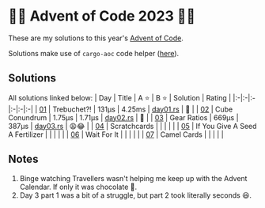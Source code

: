 # :gift::christmas_tree: Advent of Code 2023 :christmas_tree::sparkles:

These are my solutions to this year's [Advent of Code](https://adventofcode.com/2023/).

Solutions make use of `cargo-aoc` code helper ([here](https://github.com/gobanos/cargo-aoc)).

## Solutions

All solutions linked below:
| Day | Title | A :star: | B :star: | Solution | Rating |
|:-|:-|:-|:-|:-|:-|
| [01](https://adventofcode.com/2023/day/1)  | Trebuchet?!                     | 131µs  | 4.25ms | [day01.rs](./src/day01.rs) | :monocle_face: |
| [02](https://adventofcode.com/2023/day/2)  | Cube Conundrum                  | 1.75µs | 1.71µs | [day02.rs](./src/day02.rs) | :star_struck:  |
| [03](https://adventofcode.com/2023/day/3)  | Gear Ratios                     | 669µs  | 387µs  | [day03.rs](./src/day03.rs) | :weary::joy: |
| [04](https://adventofcode.com/2023/day/4)  | Scratchcards                    |  |  |  |  |
| [05](https://adventofcode.com/2023/day/5)  | If You Give A Seed A Fertilizer |  |  |  |  |
| [06](https://adventofcode.com/2023/day/6)  | Wait For It                     |  |  |  |  |
| [07](https://adventofcode.com/2023/day/7)  | Camel Cards                     |  |  |  |  |

## Notes
1. Binge watching Travellers wasn't helping me keep up with the Advent Calendar. If only it was chocolate :chocolate_bar:.
2. Day 3 part 1 was a bit of a struggle, but part 2 took literally seconds :laughing:.